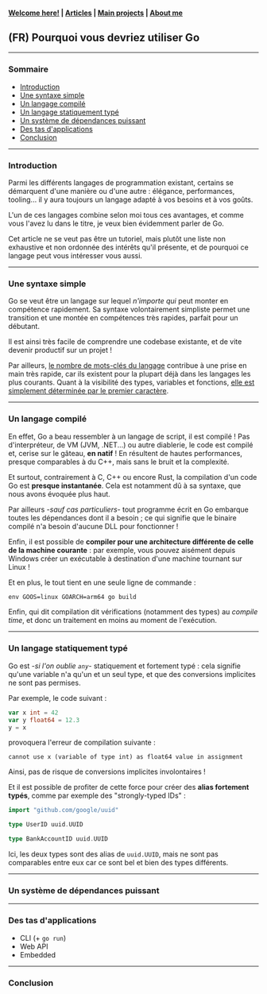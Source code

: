 #### [Welcome here!](https://vpenando.github.io) | [Articles](https://vpenando.github.io/articles.html) | [Main projects](https://vpenando.github.io/projects.html) | [About me](https://vpenando.github.io/about.html)

## (FR) Pourquoi vous devriez utiliser Go

---

### Sommaire
* [Introduction](#introduction)
* [Une syntaxe simple](#syntax)
* [Un langage compilé](#compiled-lang)
* [Un langage statiquement typé](#typed-lang)
* [Un système de dépendances puissant](#dependencies)
* [Des tas d'applications](#applications)
* [Conclusion](#conclusion)

---

### <a name="introduction">Introduction</a>

Parmi les différents langages de programmation existant, certains se démarquent d'une manière ou d'une autre : élégance, performances, tooling... il y aura toujours un langage adapté à vos besoins et à vos goûts.

L'un de ces langages combine selon moi tous ces avantages, et comme vous l'avez lu dans le titre, je veux bien évidemment parler de Go.

Cet article ne se veut pas être un tutoriel, mais plutôt une liste non exhaustive et non ordonnée des intérêts qu'il présente, et de pourquoi ce langage peut vous intéresser vous aussi.

---

### <a name="syntax">Une syntaxe simple</a>

Go se veut être un langage sur lequel *n'importe qui* peut monter en compétence rapidement.
Sa syntaxe volontairement simpliste permet une transition et une montée en compétences très rapides, parfait pour un débutant.

Il est ainsi très facile de comprendre une codebase existante, et de vite devenir productif sur un projet !

Par ailleurs, [le nombre de mots-clés du langage](https://go.dev/ref/spec#Keywords) contribue à une prise en main très rapide, car ils existent pour la plupart déjà dans les langages les plus courants.
Quant à la visibilité des types, variables et fonctions, [elle est simplement déterminée par le premier caractère](https://go.dev/doc/effective_go#names).

---

### <a name="compiled-lang">Un langage compilé</a>

En effet, Go a beau ressembler à un langage de script, il est compilé !
Pas d'interpréteur, de VM (JVM, .NET...) ou autre diablerie, le code est compilé et, cerise sur le gâteau, **en natif** !
En résultent de hautes performances, presque comparables à du C++, mais sans le bruit et la complexité.

Et surtout, contrairement à C, C++ ou encore Rust, la compilation d'un code Go est **presque instantanée**.
Cela est notamment dû à sa syntaxe, que nous avons évoquée plus haut.

Par ailleurs *-sauf cas particuliers-* tout programme écrit en Go embarque toutes les dépendances dont il a besoin ; ce qui signifie que le binaire compilé n'a besoin d'aucune DLL pour fonctionner !

Enfin, il est possible de **compiler pour une architecture différente de celle de la machine courante** : par exemple, vous pouvez aisément depuis Windows créer un exécutable à destination d'une machine tournant sur Linux !

Et en plus, le tout tient en une seule ligne de commande :
```cmd
env GOOS=linux GOARCH=arm64 go build
```

Enfin, qui dit compilation dit vérifications (notamment des types) au *compile time*, et donc un traitement en moins au moment de l'exécution.

---

### <a name="typed-lang">Un langage statiquement typé</a>

Go est *-si l'on oublie `any`-* statiquement et fortement typé : cela signifie qu'une variable n'a qu'un et un seul type, et que des conversions implicites ne sont pas permises.

Par exemple, le code suivant :
```go
var x int = 42
var y float64 = 12.3
y = x
```
provoquera l'erreur de compilation suivante :
```
cannot use x (variable of type int) as float64 value in assignment
```
Ainsi, pas de risque de conversions implicites involontaires !

Et il est possible de profiter de cette force pour créer des **alias fortement typés**, comme par exemple des "strongly-typed IDs" :
```go
import "github.com/google/uuid"

type UserID uuid.UUID

type BankAccountID uuid.UUID
```
Ici, les deux types sont des alias de `uuid.UUID`, mais ne sont pas comparables entre eux car ce sont bel et bien des types différents.

---

### <a name="dependencies">Un système de dépendances puissant</a>

---

### <a name="applications">Des tas d'applications</a>

- CLI (+ `go run`)
- Web API
- Embedded

---

### <a name="conclusion">Conclusion</a>

